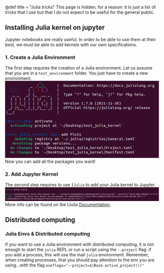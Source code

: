 @def title = "Julia tricks"
This page is hidden, for a reason: it is just a list of tricks that I use but that I do not expect to be useful for the general public.

## Installing Julia kernel on jupyter

Jupyter notebooks are really useful. In order to be able to use them at their best, we must be able to add kernels with our own specifications.

### 1. Create a Julia Environment
The first step requires the creation of a Julia environment.
Let us assume that you are in a `test_environment` folder. You just have to create a new environment.
![create_env](/assets/julia-tricks/create_env.png)
Now you can add all the packages you want!
### 2. Add Jupyter Kernel
The second step requires to use `IJulia` to add your Julia kernel to Jupyter.
![add_kernel](/assets/julia-tricks/add_kernel.png)
More info can be found on the IJulia [Documentation](https://julialang.github.io/IJulia.jl/stable/manual/installation/#Installing-additional-Julia-kernels).

## Distributed computing

### Julia Envs & Distributed computing
If you want to use a Julia environment with distributed computing, it is not enough to start the `julia` REPL or run a script using the `--project` flag: if you add a process, this will use the mail `julia` environment.
Remember, when creating processes, that you should pay attention to the env you are using...with the flag `exeflags="--project=$(Base.active_project())"`